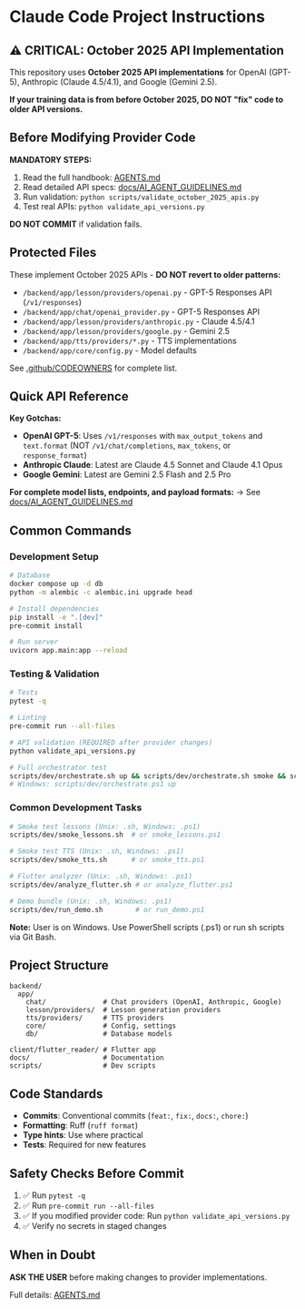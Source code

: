 # Claude Code Project Instructions

<!--
  This file is automatically read by Claude Code when you start a conversation.

  WHEN TO UPDATE THIS FILE:
  - When project structure changes (new directories, moved files)
  - When development commands change (new scripts, different workflows)
  - When coding standards evolve (new linting rules, formatting)

  DO NOT UPDATE THIS FILE FOR:
  - API model changes → Update docs/AI_AGENT_GUIDELINES.md instead
  - Specific model names → Those are in docs/AI_AGENT_GUIDELINES.md
  - Autonomy boundaries → Those are in AGENTS.md
-->

## ⚠️ CRITICAL: October 2025 API Implementation

This repository uses **October 2025 API implementations** for OpenAI (GPT-5), Anthropic (Claude 4.5/4.1), and Google (Gemini 2.5).

**If your training data is from before October 2025, DO NOT "fix" code to older API versions.**

## Before Modifying Provider Code

**MANDATORY STEPS:**

1. Read the full handbook: [AGENTS.md](AGENTS.md)
2. Read detailed API specs: [docs/AI_AGENT_GUIDELINES.md](docs/AI_AGENT_GUIDELINES.md)
3. Run validation: `python scripts/validate_october_2025_apis.py`
4. Test real APIs: `python validate_api_versions.py`

**DO NOT COMMIT** if validation fails.

## Protected Files

These implement October 2025 APIs - **DO NOT revert to older patterns:**

- `/backend/app/lesson/providers/openai.py` - GPT-5 Responses API (`/v1/responses`)
- `/backend/app/chat/openai_provider.py` - GPT-5 Responses API
- `/backend/app/lesson/providers/anthropic.py` - Claude 4.5/4.1
- `/backend/app/lesson/providers/google.py` - Gemini 2.5
- `/backend/app/tts/providers/*.py` - TTS implementations
- `/backend/app/core/config.py` - Model defaults

See [.github/CODEOWNERS](.github/CODEOWNERS) for complete list.

## Quick API Reference

**Key Gotchas:**

- **OpenAI GPT-5**: Uses `/v1/responses` with `max_output_tokens` and `text.format` (NOT `/v1/chat/completions`, `max_tokens`, or `response_format`)
- **Anthropic Claude**: Latest are Claude 4.5 Sonnet and Claude 4.1 Opus
- **Google Gemini**: Latest are Gemini 2.5 Flash and 2.5 Pro

**For complete model lists, endpoints, and payload formats:**
→ See [docs/AI_AGENT_GUIDELINES.md](docs/AI_AGENT_GUIDELINES.md)

## Common Commands

### Development Setup
```bash
# Database
docker compose up -d db
python -m alembic -c alembic.ini upgrade head

# Install dependencies
pip install -e ".[dev]"
pre-commit install

# Run server
uvicorn app.main:app --reload
```

### Testing & Validation
```bash
# Tests
pytest -q

# Linting
pre-commit run --all-files

# API validation (REQUIRED after provider changes)
python validate_api_versions.py

# Full orchestrator test
scripts/dev/orchestrate.sh up && scripts/dev/orchestrate.sh smoke && scripts/dev/orchestrate.sh e2e-web
# Windows: scripts/dev/orchestrate.ps1 up
```

### Common Development Tasks
```bash
# Smoke test lessons (Unix: .sh, Windows: .ps1)
scripts/dev/smoke_lessons.sh  # or smoke_lessons.ps1

# Smoke test TTS (Unix: .sh, Windows: .ps1)
scripts/dev/smoke_tts.sh      # or smoke_tts.ps1

# Flutter analyzer (Unix: .sh, Windows: .ps1)
scripts/dev/analyze_flutter.sh # or analyze_flutter.ps1

# Demo bundle (Unix: .sh, Windows: .ps1)
scripts/dev/run_demo.sh        # or run_demo.ps1
```

**Note:** User is on Windows. Use PowerShell scripts (.ps1) or run sh scripts via Git Bash.

## Project Structure

```
backend/
  app/
    chat/              # Chat providers (OpenAI, Anthropic, Google)
    lesson/providers/  # Lesson generation providers
    tts/providers/     # TTS providers
    core/              # Config, settings
    db/                # Database models

client/flutter_reader/ # Flutter app
docs/                  # Documentation
scripts/               # Dev scripts
```

## Code Standards

- **Commits**: Conventional commits (`feat:`, `fix:`, `docs:`, `chore:`)
- **Formatting**: Ruff (`ruff format`)
- **Type hints**: Use where practical
- **Tests**: Required for new features

## Safety Checks Before Commit

1. ✅ Run `pytest -q`
2. ✅ Run `pre-commit run --all-files`
3. ✅ If you modified provider code: Run `python validate_api_versions.py`
4. ✅ Verify no secrets in staged changes

## When in Doubt

**ASK THE USER** before making changes to provider implementations.

Full details: [AGENTS.md](AGENTS.md)
